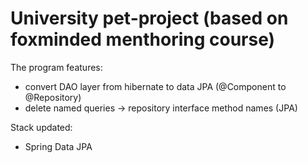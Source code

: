 # University pet-project (based on foxminded menthoring course)

The program features:
- convert DAO layer from hibernate to data JPA (@Component to @Repository)
- delete named queries -> repository interface method names (JPA)

Stack updated:
- Spring Data JPA
